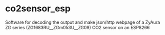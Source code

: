 co2sensor_esp
=========

Software for decoding the output and make json/http webpage of a ZyAura ZG series (ZG1683RU__ZGm053U__ZG09) CO2 sensor on an ESP8266
